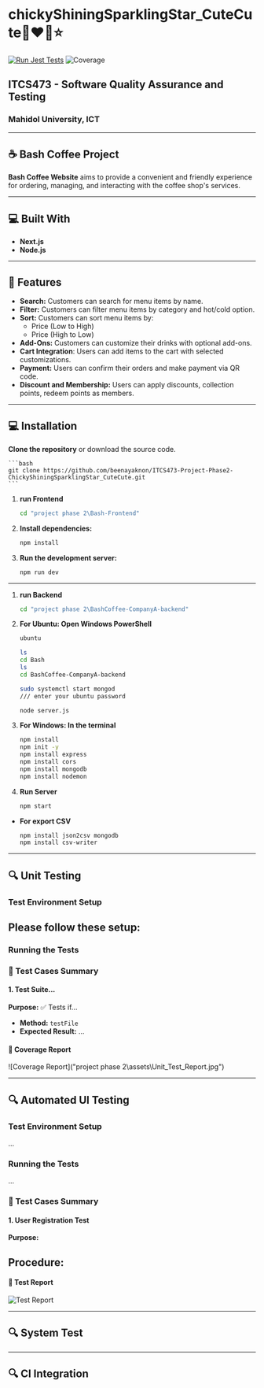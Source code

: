 # **chickyShiningSparklingStar_CuteCute🤩❤️💫⭐**
[![Run Jest Tests](https://github.com/beenayaknon/ITCS473-Project-Phase2-ChickyShiningSparklingStar_CuteCute/actions/workflows/main.yml/badge.svg)](https://github.com/beenayaknon/ITCS473-Project-Phase2-ChickyShiningSparklingStar_CuteCute/actions/workflows/main.yml)
![Coverage](https://codecov.io/gh/<owner>/<repo>/branch/main/graph/badge.svg)

## **ITCS473 - Software Quality Assurance and Testing**
### **Mahidol University, ICT**

---

## ☕️ **Bash Coffee Project**

**Bash Coffee Website** aims to provide a convenient and friendly experience for ordering, managing, and interacting with the coffee shop's services.

---

## 💻 **Built With**
- **Next.js**
- **Node.js**

---

## 🚀 **Features**

- **Search:** Customers can search for menu items by name.
- **Filter:** Customers can filter menu items by category and hot/cold option.
- **Sort:** Customers can sort menu items by:
    - Price (Low to High)
    - Price (High to Low)
- **Add-Ons:** Customers can customize their drinks with optional add-ons.
- **Cart Integration**: Users can add items to the cart with selected customizations.
- **Payment:** Users can confirm their orders and make payment via QR code.
- **Discount and Membership:** Users can apply discounts, collection points, redeem points as members.

---

## 💻 **Installation**

**Clone the repository** or download the source code.

    ```bash
    git clone https://github.com/beenayaknon/ITCS473-Project-Phase2-ChickyShiningSparklingStar_CuteCute.git
    ```

1. **run Frontend**    
    ```bash
    cd "project phase 2\Bash-Frontend"
    ```

2. **Install dependencies:**

    ```bash
    npm install
    ```

3. **Run the development server:**

    ```bash
    npm run dev
    ```
--------------------------------------

1. **run Backend**
    ```bash
    cd "project phase 2\BashCoffee-CompanyA-backend"
    ```

2. **For Ubuntu: Open Windows PowerShell**
    ```bash
    ubuntu

    ```

    ```bash
    ls
    cd Bash
    ls
    cd BashCoffee-CompanyA-backend
    ```

    ```bash
    sudo systemctl start mongod
    /// enter your ubuntu password
    ```

    ```bash
    node server.js
    ```

3. **For Windows: In the terminal**
    ```bash
    npm install
    npm init -y
    npm install express
    npm install cors
    npm install mongodb
    npm install nodemon
    ```

4. **Run Server**
    ```bash
    npm start
    ```

- **For export CSV**
    ```bash
    npm install json2csv mongodb
    npm install csv-writer
    ```

---
## 🔍 **Unit Testing**

### Test Environment Setup
Please follow these setup:
- 

### Running the Tests


### 📝 Test Cases Summary

#### 1. Test Suite...
**Purpose:** ✅ Tests if...
- **Method:** `testFile`
- **Expected Result:** ...

#### 🎯 Coverage Report
![Coverage Report]("project phase 2\assets\Unit_Test_Report.jpg")

--------------

## 🔍 **Automated UI Testing**

### Test Environment Setup
...

### Running the Tests
...

### 📝 Test Cases Summary

#### 1. User Registration Test
**Purpose:** 

**Procedure:**
- 

#### 🎯 Test Report

![Test Report]()

--------------

## 🔍 **System Test**

--------------

## 🔍 **CI Integration**